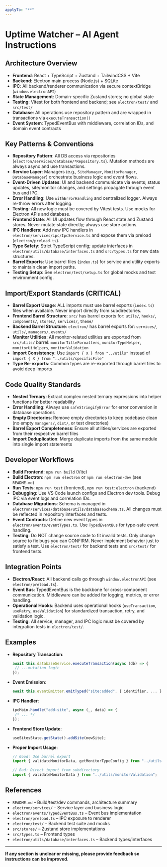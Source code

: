 ```yaml
---
applyTo: "**"
---
```


# Uptime Watcher – AI Agent Instructions

## Architecture Overview

- **Frontend**: React + TypeScript + Zustand + TailwindCSS + Vite
- **Backend**: Electron main process (Node.js) + SQLite
- **IPC**: All backend/renderer communication via secure contextBridge (`window.electronAPI`)
- **State Management**: Domain-specific Zustand stores; no global state
- **Testing**: Vitest for both frontend and backend; see `electron/test/` and `src/test/`
- **Database**: All operations use repository pattern and are wrapped in transactions via `executeTransaction()`
- **Event System**: TypedEventBus with middleware, correlation IDs, and domain event contracts

## Key Patterns & Conventions

- **Repository Pattern**: All DB access via repositories (`electron/services/database/*Repository.ts`). Mutation methods are always async and use transactions.
- **Service Layer**: Managers (e.g., `SiteManager`, `MonitorManager`, `DatabaseManager`) orchestrate business logic and event flows.
- **Event-Driven Updates**: UI and backend communicate via events; status updates, site/monitor changes, and settings propagate through event bus and IPC.
- **Error Handling**: Use `withErrorHandling` and centralized logger. Always re-throw errors after logging.
- **Testing**: All new logic must be covered by Vitest tests. Use mocks for Electron APIs and database.
- **Frontend State**: All UI updates flow through React state and Zustand stores. Never mutate state directly; always use store actions.
- **IPC Handlers**: Add new IPC handlers in `electron/services/ipc/IpcService.ts` and expose them via preload (`electron/preload.ts`).
- **Type Safety**: Strict TypeScript config; update interfaces in `electron/utils/database/interfaces.ts` and `src/types.ts` for new data structures.
- **Barrel Exports**: Use barrel files (`index.ts`) for service and utility exports to maintain clean import paths.
- **Testing Setup**: See `electron/test/setup.ts` for global mocks and test environment config.

## Import/Export Standards (CRITICAL)

- **Barrel Export Usage**: ALL imports must use barrel exports (`index.ts`) files when available. Never import directly from subdirectories.
- **Frontend Barrel Structure**: `src/` has barrel exports for: `utils/`, `hooks/`, `components/`, `stores/`, `services/`, `theme/`
- **Backend Barrel Structure**: `electron/` has barrel exports for: `services/`, `utils/`, `managers/`, `events/`
- **Monitor Utilities**: All monitor-related utilities are exported from `src/utils/` barrel: `monitorTitleFormatters`, `monitorTypeHelper`, `monitorUiHelpers`, `monitorValidation`
- **Import Consistency**: Use `import { X } from "../utils"` instead of `import { X } from "../utils/specificFile"`
- **Type Re-exports**: Common types are re-exported through barrel files to avoid deep imports

## Code Quality Standards

- **Nested Ternary**: Extract complex nested ternary expressions into helper functions for better readability
- **Error Handling**: Always use `safeStringifyError` for error conversion in database operations
- **Empty Directories**: Remove empty directories to keep codebase clean (no empty `managers/`, `dist/`, or test directories)
- **Barrel Export Completeness**: Ensure all utilities/services are exported from their respective barrel files
- **Import Deduplication**: Merge duplicate imports from the same module into single import statements

## Developer Workflows

- **Build Frontend**: `npm run build` (Vite)
- **Build Electron**: `npm run electron` or `npm run electron-dev` (see `README.md`)
- **Run Tests**: `npm run test` (frontend), `npm run test:electron` (backend)
- **Debugging**: Use VS Code launch configs and Electron dev tools. Debug IPC via event logs and correlation IDs.
- **Database Migrations**: Schema is managed in `electron/services/database/utils/databaseSchema.ts`. All changes must be reflected in repository interfaces and tests.
- **Event Contracts**: Define new event types in `electron/events/eventTypes.ts`. Use `TypedEventBus` for type-safe event handling.
- **Testing**: Do NOT change source code to fit invalid tests. Only change source to fix bugs you can CONFIRM. Never implement behavior just to satisfy a test. Use `electron/test/` for backend tests and `src/test/` for frontend tests.

## Integration Points

- **Electron/React**: All backend calls go through `window.electronAPI` (see `electron/preload.ts`).
- **Event Bus**: TypedEventBus is the backbone for cross-component communication. Middleware can be added for logging, metrics, or error handling.
- **Operational Hooks**: Backend uses operational hooks (`useTransaction`, `useRetry`, `useValidation`) for standardized transaction, retry, and validation logic.
- **Testing**: All service, manager, and IPC logic must be covered by integration tests in `electron/test/`.

## Examples

- **Repository Transaction**:
  ```typescript
  await this.databaseService.executeTransaction(async (db) => {
   // ...mutation logic
  });
  ```
- **Event Emission**:
  ```typescript
  await this.eventEmitter.emitTyped("site:added", { identifier, ... });
  ```
- **IPC Handler**:
  ```typescript
  ipcMain.handle("add-site", async (_, data) => {
   /* ... */
  });
  ```
- **Frontend Store Update**:
  ```typescript
  useSitesState.getState().addSite(newSite);
  ```
- **Proper Import Usage**:
  ```typescript
  // Good: Use barrel export
  import { validateMonitorData, getMonitorTypeConfig } from "../utils";
  
  // Bad: Direct import from subdirectory
  import { validateMonitorData } from "../utils/monitorValidation";
  ```

## References

- `README.md` – Build/test/dev commands, architecture summary
- `electron/services/` – Service layer and business logic
- `electron/events/TypedEventBus.ts` – Event bus implementation
- `electron/preload.ts` – IPC exposure to renderer
- `electron/test/` – Backend test suite and mocks
- `src/stores/` – Zustand store implementations
- `src/types.ts` – Frontend types
- `electron/utils/database/interfaces.ts` – Backend types/interfaces

---

**If any section is unclear or missing, please provide feedback so instructions can be improved.**
